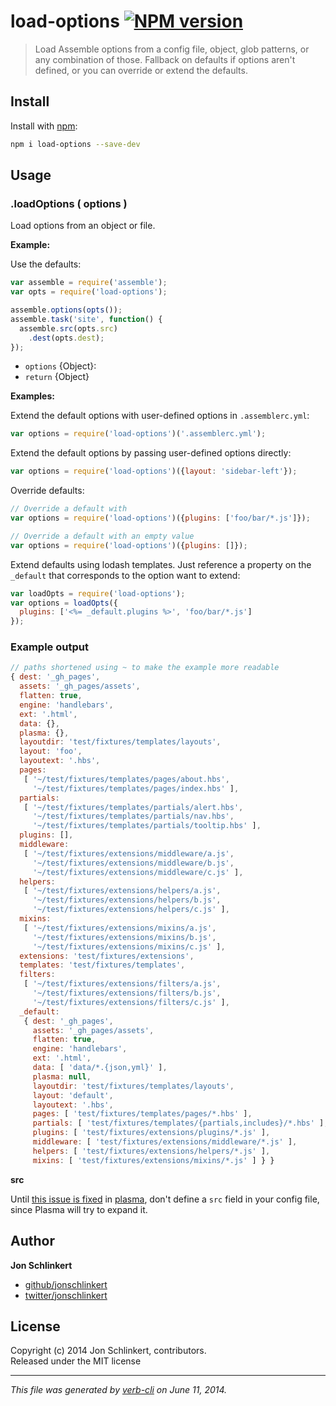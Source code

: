 # load-options [![NPM version](https://badge.fury.io/js/load-options.png)](http://badge.fury.io/js/load-options)

> Load Assemble options from a config file, object, glob patterns, or any combination of those. Fallback on defaults if options aren't defined, or you can override or extend the defaults.

## Install
Install with [npm](npmjs.org):

```bash
npm i load-options --save-dev
```

## Usage
### .loadOptions ( options )

Load options from an object or file.

**Example:**

Use the defaults:

```js
var assemble = require('assemble');
var opts = require('load-options');

assemble.options(opts());
assemble.task('site', function() {
  assemble.src(opts.src)
    .dest(opts.dest);
});
```

* `options` {Object}:  
* `return` {Object}


**Examples:**

Extend the default options with user-defined options in `.assemblerc.yml`:

```js
var options = require('load-options')('.assemblerc.yml');
```

Extend the default options by passing user-defined options directly:

```js
var options = require('load-options')({layout: 'sidebar-left'});
```

Override defaults:

```js
// Override a default with
var options = require('load-options')({plugins: ['foo/bar/*.js']});

// Override a default with an empty value
var options = require('load-options')({plugins: []});
```

Extend defaults using lodash templates. Just reference a property on the `_default` that corresponds to the option want to extend:

```js
var loadOpts = require('load-options');
var options = loadOpts({
  plugins: ['<%= _default.plugins %>', 'foo/bar/*.js']
});
```

### Example output

```js
// paths shortened using ~ to make the example more readable
{ dest: '_gh_pages',
  assets: '_gh_pages/assets',
  flatten: true,
  engine: 'handlebars',
  ext: '.html',
  data: {},
  plasma: {},
  layoutdir: 'test/fixtures/templates/layouts',
  layout: 'foo',
  layoutext: '.hbs',
  pages:
   [ '~/test/fixtures/templates/pages/about.hbs',
     '~/test/fixtures/templates/pages/index.hbs' ],
  partials:
   [ '~/test/fixtures/templates/partials/alert.hbs',
     '~/test/fixtures/templates/partials/nav.hbs',
     '~/test/fixtures/templates/partials/tooltip.hbs' ],
  plugins: [],
  middleware:
   [ '~/test/fixtures/extensions/middleware/a.js',
     '~/test/fixtures/extensions/middleware/b.js',
     '~/test/fixtures/extensions/middleware/c.js' ],
  helpers:
   [ '~/test/fixtures/extensions/helpers/a.js',
     '~/test/fixtures/extensions/helpers/b.js',
     '~/test/fixtures/extensions/helpers/c.js' ],
  mixins:
   [ '~/test/fixtures/extensions/mixins/a.js',
     '~/test/fixtures/extensions/mixins/b.js',
     '~/test/fixtures/extensions/mixins/c.js' ],
  extensions: 'test/fixtures/extensions',
  templates: 'test/fixtures/templates',
  filters:
   [ '~/test/fixtures/extensions/filters/a.js',
     '~/test/fixtures/extensions/filters/b.js',
     '~/test/fixtures/extensions/filters/c.js' ],
  _default:
   { dest: '_gh_pages',
     assets: '_gh_pages/assets',
     flatten: true,
     engine: 'handlebars',
     ext: '.html',
     data: [ 'data/*.{json,yml}' ],
     plasma: null,
     layoutdir: 'test/fixtures/templates/layouts',
     layout: 'default',
     layoutext: '.hbs',
     pages: [ 'test/fixtures/templates/pages/*.hbs' ],
     partials: [ 'test/fixtures/templates/{partials,includes}/*.hbs' ],
     plugins: [ 'test/fixtures/extensions/plugins/*.js' ],
     middleware: [ 'test/fixtures/extensions/middleware/*.js' ],
     helpers: [ 'test/fixtures/extensions/helpers/*.js' ],
     mixins: [ 'test/fixtures/extensions/mixins/*.js' ] } }
```

**src**

Until [this issue is fixed](https://github.com/jonschlinkert/plasma/issues/5) in [plasma](https://github.com/jonschlinkert/plasma), don't define a `src` field in your config file, since Plasma will try to expand it.

## Author

**Jon Schlinkert**
 
+ [github/jonschlinkert](https://github.com/jonschlinkert)
+ [twitter/jonschlinkert](http://twitter.com/jonschlinkert) 

## License
Copyright (c) 2014 Jon Schlinkert, contributors.  
Released under the MIT license

***

_This file was generated by [verb-cli](https://github.com/assemble/verb-cli) on June 11, 2014._